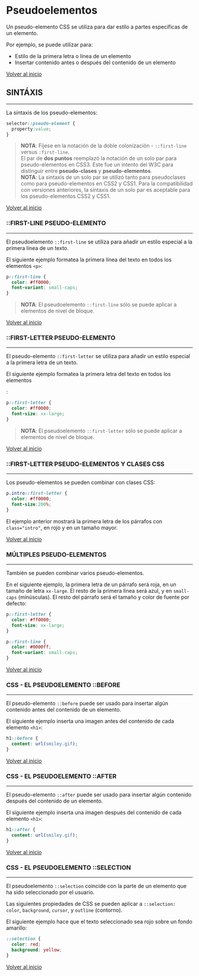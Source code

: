 # Pseudoelementos

Un pseudo-elemento CSS se utiliza para dar estilo a partes específicas de un elemento.

Por ejemplo, se puede utilizar para:
* Estilo de la primera letra o línea de un elemento
* Insertar contenido antes o después del contenido de un elemento

[Volver al inicio](#-Pseudoelementos)

## SINTÁXIS

---------------------------------------------------------------------------

La sintaxis de los pseudo-elementos:

```css
selector::pseudo-element {
  property:value;
}
```

> **NOTA**: Fíjese en la notación de la doble colonización - `::first-line` versus `:first-line`.<br>
> El par de **dos puntos** reemplazó la notación de un solo par para pseudo-elementos en CSS3. Este fue un intento del W3C para distinguir entre **pseudo-clases** y **pseudo-elementos**.<br>
> **NOTA**: La sintaxis de un solo par se utilizó tanto para pseudoclases como para pseudo-elementos en CSS2 y CSS1. Para la compatibilidad con versiones anteriores, la sintaxis de un solo par es aceptable para los pseudo-elementos CSS2 y CSS1.

[Volver al inicio](#-Pseudoelementos)

### ::FIRST-LINE PSEUDO-ELEMENTO

---------------------------------------------------------------------------

El pseudoelemento `::first-line` se utiliza para añadir un estilo especial a la primera línea de un texto.

El siguiente ejemplo formatea la primera línea del texto en todos los elementos `<p>`:

```css
p::first-line {
  color: #ff0000;
  font-variant: small-caps;
}
```

> **NOTA**: El pseudoelemento `::first-line` sólo se puede aplicar a elementos de nivel de bloque.

[Volver al inicio](#-Pseudoelementos)

### ::FIRST-LETTER PSEUDO-ELEMENTO

---------------------------------------------------------------------------

El pseudo-elemento `::first-letter` se utiliza para añadir un estilo especial a la primera letra de un texto.

El siguiente ejemplo formatea la primera letra del texto en todos los elementos <p>: 

```css
p::first-letter {
  color: #ff0000;
  font-size: xx-large;
}
```

> **NOTA**: El pseudoelemento `::first-letter` sólo se puede aplicar a elementos de nivel de bloque.

[Volver al inicio](#-Pseudoelementos)

### ::FIRST-LETTER PSEUDO-ELEMENTOS Y CLASES CSS

---------------------------------------------------------------------------

Los pseudo-elementos se pueden combinar con clases CSS: 

```css
p.intro::first-letter {
  color: #ff0000;
  font-size:200%;
}
```

El ejemplo anterior mostrará la primera letra de los párrafos con `class="intro"`, en rojo y en un tamaño mayor.

[Volver al inicio](#-Pseudoelementos)

### MÚLTIPLES PSEUDO-ELEMENTOS

---------------------------------------------------------------------------

También se pueden combinar varios pseudo-elementos.

En el siguiente ejemplo, la primera letra de un párrafo será roja, en un tamaño de letra `xx-large`. El resto de la primera línea será azul, y en `small-caps` (minúsculas). El resto del párrafo será el tamaño y color de fuente por defecto:

```css
p::first-letter {
  color: #ff0000;
  font-size: xx-large;
}

p::first-line {
  color: #0000ff;
  font-variant: small-caps;
}
```

[Volver al inicio](#-Pseudoelementos)

### CSS - EL PSEUDOELEMENTO ::BEFORE

---------------------------------------------------------------------------

El pseudo-elemento `::before` puede ser usado para insertar algún contenido antes del contenido de un elemento.

El siguiente ejemplo inserta una imagen antes del contenido de cada elemento `<h1>`:

```css
h1::before {
  content: url(smiley.gif);
}
```

[Volver al inicio](#-Pseudoelementos)

### CSS - EL PSEUDOELEMENTO ::AFTER

---------------------------------------------------------------------------
El pseudo-elemento `::after` puede ser usado para insertar algún contenido después del contenido de un elemento.

El siguiente ejemplo inserta una imagen después del contenido de cada elemento `<h1>`:

```css
h1::after {
  content: url(smiley.gif);
}
```

[Volver al inicio](#-Pseudoelementos)

### CSS - EL PSEUDOELEMENTO ::SELECTION

---------------------------------------------------------------------------

El pseudoelemento `::selection` coincide con la parte de un elemento que ha sido seleccionado por el usuario.

Las siguientes propiedades de CSS se pueden aplicar a `::selection: color`, `background`, `cursor`, y `outline` (contorno).

El siguiente ejemplo hace que el texto seleccionado sea rojo sobre un fondo amarillo:

```css
::selection {
  color: red; 
  background: yellow;
}
```

[Volver al inicio](#-Pseudoelementos)